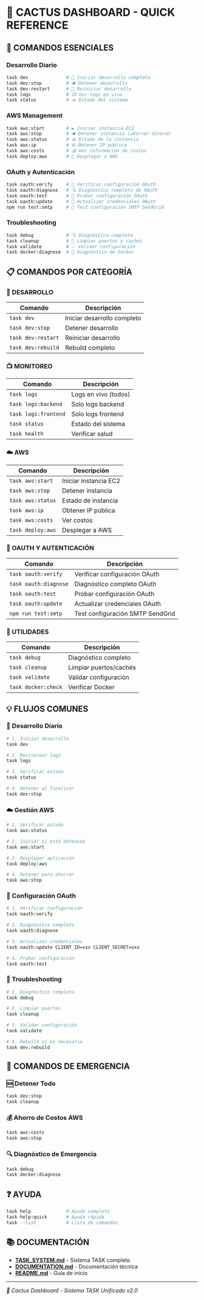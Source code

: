 # 🎯 CACTUS DASHBOARD - QUICK REFERENCE

## 🚀 **COMANDOS ESENCIALES**

### Desarrollo Diario
```bash
task dev              # 🚀 Iniciar desarrollo completo
task dev:stop         # ⏹️ Detener desarrollo
task dev:restart      # 🔄 Reiniciar desarrollo
task logs             # 📺 Ver logs en vivo
task status           # 📊 Estado del sistema
```

### AWS Management
```bash
task aws:start        # ▶️ Iniciar instancia EC2
task aws:stop         # ⏹️ Detener instancia (ahorrar dinero)
task aws:status       # 📊 Estado de la instancia
task aws:ip           # 🌐 Obtener IP pública
task aws:costs        # 💰 Ver información de costos
task deploy:aws       # 🚀 Desplegar a AWS
```

### OAuth y Autenticación
```bash
task oauth:verify     # 🔐 Verificar configuración OAuth
task oauth:diagnose   # 🔍 Diagnóstico completo de OAuth
task oauth:test       # 🧪 Probar configuración OAuth
task oauth:update     # 🔄 Actualizar credenciales OAuth
npm run test:smtp     # 📧 Test configuración SMTP SendGrid
```

### Troubleshooting
```bash
task debug            # 🔍 Diagnóstico completo
task cleanup          # 🧹 Limpiar puertos y cachés
task validate         # ✅ Validar configuración
task docker:diagnose  # 🐳 Diagnóstico de Docker
```

## 📋 **COMANDOS POR CATEGORÍA**

### 🚀 DESARROLLO
| Comando | Descripción |
|---------|-------------|
| `task dev` | Iniciar desarrollo completo |
| `task dev:stop` | Detener desarrollo |
| `task dev:restart` | Reiniciar desarrollo |
| `task dev:rebuild` | Rebuild completo |

### 📺 MONITOREO
| Comando | Descripción |
|---------|-------------|
| `task logs` | Logs en vivo (todos) |
| `task logs:backend` | Solo logs backend |
| `task logs:frontend` | Solo logs frontend |
| `task status` | Estado del sistema |
| `task health` | Verificar salud |

### ☁️ AWS
| Comando | Descripción |
|---------|-------------|
| `task aws:start` | Iniciar instancia EC2 |
| `task aws:stop` | Detener instancia |
| `task aws:status` | Estado de instancia |
| `task aws:ip` | Obtener IP pública |
| `task aws:costs` | Ver costos |
| `task deploy:aws` | Desplegar a AWS |

### 🔐 OAUTH Y AUTENTICACIÓN
| Comando | Descripción |
|---------|-------------|
| `task oauth:verify` | Verificar configuración OAuth |
| `task oauth:diagnose` | Diagnóstico completo OAuth |
| `task oauth:test` | Probar configuración OAuth |
| `task oauth:update` | Actualizar credenciales OAuth |
| `npm run test:smtp` | Test configuración SMTP SendGrid |

### 🔧 UTILIDADES
| Comando | Descripción |
|---------|-------------|
| `task debug` | Diagnóstico completo |
| `task cleanup` | Limpiar puertos/cachés |
| `task validate` | Validar configuración |
| `task docker:check` | Verificar Docker |

## 💡 **FLUJOS COMUNES**

### 🎯 Desarrollo Diario
```bash
# 1. Iniciar desarrollo
task dev

# 2. Monitorear logs
task logs

# 3. Verificar estado
task status

# 4. Detener al finalizar
task dev:stop
```

### ☁️ Gestión AWS
```bash
# 1. Verificar estado
task aws:status

# 2. Iniciar si está detenida
task aws:start

# 3. Desplegar aplicación
task deploy:aws

# 4. Detener para ahorrar
task aws:stop
```

### 🔐 Configuración OAuth
```bash
# 1. Verificar configuración
task oauth:verify

# 2. Diagnóstico completo
task oauth:diagnose

# 3. Actualizar credenciales
task oauth:update CLIENT_ID=xxx CLIENT_SECRET=xxx

# 4. Probar configuración
task oauth:test
```

### 🔧 Troubleshooting
```bash
# 1. Diagnóstico completo
task debug

# 2. Limpiar puertos
task cleanup

# 3. Validar configuración
task validate

# 4. Rebuild si es necesario
task dev:rebuild
```

## 🚨 **COMANDOS DE EMERGENCIA**

### 🆘 Detener Todo
```bash
task dev:stop
task cleanup
```

### 💰 Ahorro de Costos AWS
```bash
task aws:costs
task aws:stop
```

### 🔍 Diagnóstico de Emergencia
```bash
task debug
task docker:diagnose
```

## ❓ **AYUDA**

```bash
task help             # Ayuda completa
task help:quick       # Ayuda rápida
task --list           # Lista de comandos
```

## 📚 **DOCUMENTACIÓN**

- **[TASK_SYSTEM.md](TASK_SYSTEM.md)** - Sistema TASK completo
- **[DOCUMENTATION.md](DOCUMENTATION.md)** - Documentación técnica
- **[README.md](README.md)** - Guía de inicio

---

*🌵 Cactus Dashboard - Sistema TASK Unificado v2.0* 